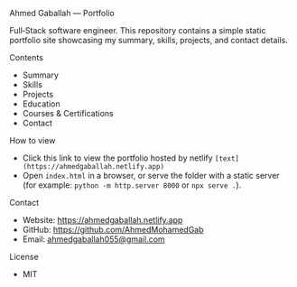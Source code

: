 Ahmed Gaballah — Portfolio

Full‑Stack software engineer. This repository contains a simple static portfolio site showcasing my summary, skills, projects, and contact details.

Contents

- Summary
- Skills
- Projects
- Education
- Courses & Certifications
- Contact

How to view

- Click this link to view the portfolio hosted by netlify `[text](https://ahmedgaballah.netlify.app)`
- Open `index.html` in a browser, or serve the folder with a static server (for example: `python -m http.server 8000` or `npx serve .`).

Contact

- Website: https://ahmedgaballah.netlify.app
- GitHub: https://github.com/AhmedMohamedGab
- Email: ahmedgaballah055@gmail.com

License

- MIT
